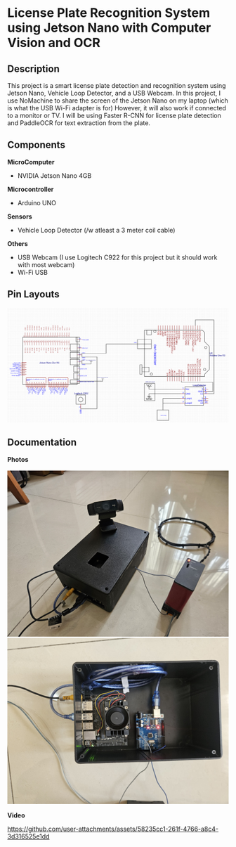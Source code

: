 # License Plate Recognition System using Jetson Nano with Computer Vision and OCR
## Description
This project is a smart license plate detection and recognition system using Jetson Nano, Vehicle Loop Detector, and a USB Webcam. In this project, I use NoMachine to share the screen of the Jetson Nano on my laptop (which is what the USB Wi-Fi adapter is for)
However, it will also work if connected to a monitor or TV. I will be using Faster R-CNN for license plate detection and PaddleOCR for text extraction from the plate.
## Components
**MicroComputer**  
- NVIDIA Jetson Nano 4GB<br/>

**Microcontroller**
- Arduino UNO<br/>

**Sensors**

- Vehicle Loop Detector (/w atleast a 3 meter coil cable)

**Others**  

- USB Webcam (I use Logitech C922 for this project but it should work with most webcam)
- Wi-Fi USB
## Pin Layouts
<img src="images/skematik wiring diagram.png">

## Documentation
**Photos**<br/>  
<img src="images/20250414_093248.jpg"><br/>
<img src="images/20250414_092830.jpg"><br/>

**Video**  

https://github.com/user-attachments/assets/58235cc1-261f-4766-a8c4-3d316525e1dd








